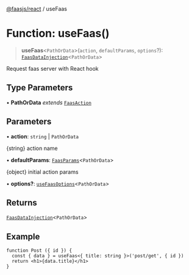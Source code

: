 [@faasjs/react](../README.md) / useFaas

# Function: useFaas()

> **useFaas**\<`PathOrData`\>(`action`, `defaultParams`, `options`?): [`FaasDataInjection`](../type-aliases/FaasDataInjection.md)\<`PathOrData`\>

Request faas server with React hook

## Type Parameters

• **PathOrData** *extends* [`FaasAction`](../type-aliases/FaasAction.md)

## Parameters

• **action**: `string` \| `PathOrData`

{string} action name

• **defaultParams**: [`FaasParams`](../type-aliases/FaasParams.md)\<`PathOrData`\>

{object} initial action params

• **options?**: [`useFaasOptions`](../type-aliases/useFaasOptions.md)\<`PathOrData`\>

## Returns

[`FaasDataInjection`](../type-aliases/FaasDataInjection.md)\<`PathOrData`\>

## Example

```tsx
function Post ({ id }) {
  const { data } = useFaas<{ title: string }>('post/get', { id })
  return <h1>{data.title}</h1>
}
```
